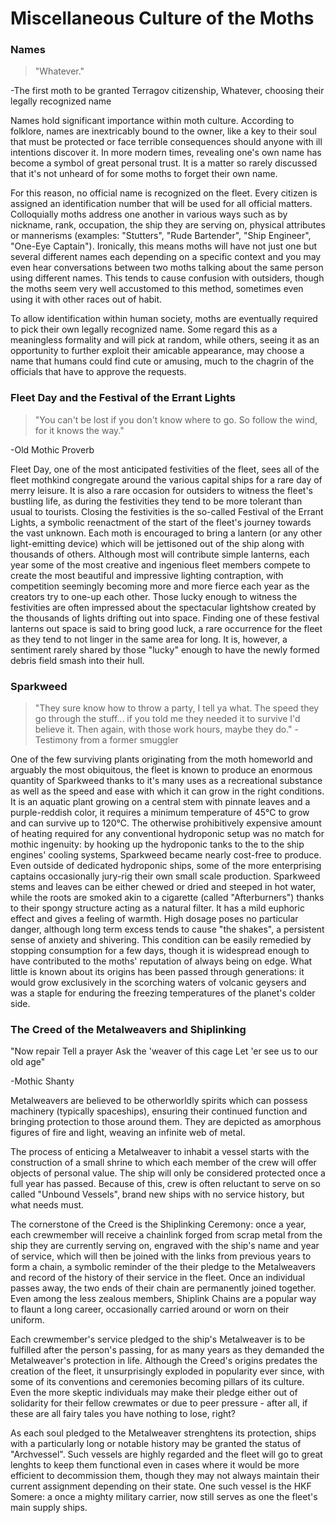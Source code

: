 # Miscellaneous Culture of the Moths

### Names

>"Whatever."
 
-The first moth to be granted Terragov citizenship, Whatever, choosing their legally recognized name

Names hold significant importance within moth culture. According to folklore, names are inextricably bound to the owner, like a key to their soul that must be protected or face terrible consequences should anyone with ill intentions discover it. In more modern times, revealing one's own name has become a symbol of great personal trust. It is a matter so rarely discussed that it's not unheard of for some moths to forget their own name.

For this reason, no official name is recognized on the fleet. Every citizen is assigned an identification number that will be used for all official matters. Colloquially moths address one another in various ways such as by nickname, rank, occupation, the ship they are serving on, physical attributes or mannerisms (examples: "Stutters", "Rude Bartender", "Ship Engineer", "One-Eye Captain"). Ironically, this means moths will have not just one but several different names each depending on a specific context and you may even hear conversations between two moths talking about the same person using different names. This tends to cause confusion with outsiders, though the moths seem very well accustomed to this method, sometimes even using it with other races out of habit.

To allow identification within human society, moths are eventually required to pick their own legally recognized name. Some regard this as a meaningless formality and will pick at random, while others, seeing it as an opportunity to further exploit their amicable appearance, may choose a name that humans could find cute or amusing, much to the chagrin of the officials that have to approve the requests.

### Fleet Day and the Festival of the Errant Lights

>"You can't be lost if you don't know where to go. So follow the wind, for it knows the way."
 
-Old Mothic Proverb

Fleet Day, one of the most anticipated festivities of the fleet, sees all of the fleet mothkind congregate around the various capital ships for a rare day of merry leisure. It is also a rare occasion for outsiders to witness the fleet's bustling life, as during the festivities they tend to be more tolerant than usual to tourists.
Closing the festivities is the so-called Festival of the Errant Lights, a symbolic reenactment of the start of the fleet's journey towards the vast unknown. Each moth is encouraged to bring a lantern (or any other light-emitting device) which will be jettisoned out of the ship along with thousands of others. 
Although most will contribute simple lanterns, each year some of the most creative and ingenious fleet members compete to create the most beautiful and impressive lighting contraption, with competition seemingly becoming more and more fierce each year as the creators try to one-up each other.
Those lucky enough to witness the festivities are often impressed about the spectacular lightshow created by the thousands of lights drifting out into space.
Finding one of these festival lanterns out space is said to bring good luck, a rare occurrence for the fleet as they tend to not linger in the same area for long. It is, however, a sentiment rarely shared by those "lucky" enough to have the newly formed debris field smash into their hull.

### Sparkweed

>"They sure know how to throw a party, I tell ya what. The speed they go through the stuff... if you told me they needed it to survive I'd believe it. Then again, with those work hours, maybe they do."
-Testimony from a former smuggler

One of the few surviving plants originating from the moth homeworld and arguably the most obiquitous, the fleet is known to produce an enormous quantity of Sparkweed thanks to it's many uses as a recreational substance as well as the speed and ease with which it can grow in the right conditions.
It is an aquatic plant growing on a central stem with pinnate leaves and a purple-reddish color, it requires a minimum temperature of 45°C to grow and can survive up to 120°C.
The otherwise prohibitively expensive amount of heating required for any conventional hydroponic setup was no match for mothic ingenuity: by hooking up the hydroponic tanks to the to the ship engines' cooling systems, Sparkweed became nearly cost-free to produce. Even outside of dedicated hydroponic ships, some of the more enterprising captains occasionally jury-rig their own small scale production.
Sparkweed stems and leaves can be either chewed or dried and steeped in hot water, while the roots are smoked akin to a cigarette (called "Afterburners") thanks to their spongy structure acting as a natural filter.
It has a mild euphoric effect and gives a feeling of warmth. High dosage poses no particular danger, although long term excess tends to cause "the shakes", a persistent sense of anxiety and shivering. This condition can be easily remedied by stopping consumption for a few days, though it is widespread enough to have contributed to the moths' reputation of always being on edge.
What little is known about its origins has been passed through generations: it would grow exclusively in the scorching waters of volcanic geysers and was a staple for enduring the freezing temperatures of the planet's colder side.

### The Creed of the Metalweavers and Shiplinking

"Now repair
Tell a prayer
Ask the 'weaver of this cage
Let 'er see us to our old age"

-Mothic Shanty

Metalweavers are believed to be otherworldly spirits which can possess machinery (typically spaceships), ensuring their continued function and bringing protection to those around them. They are depicted as amorphous figures of fire and light, weaving an infinite web of metal. 

The process of enticing a Metalweaver to inhabit a vessel starts with the construction of a small shrine to which each member of the crew will offer objects of personal value. The ship will only be considered protected once a full year has passed. Because of this, crew is often reluctant to serve on so called "Unbound Vessels", brand new ships with no service history, but what needs must.

The cornerstone of the Creed is the Shiplinking Ceremony: once a year, each crewmember will receive a chainlink forged from scrap metal from the ship they are currently serving on, engraved with the ship's name and year of service, which will then be joined with the links from previous years to form a chain, a symbolic reminder of the  their pledge to the Metalweavers and record of the history of their service in the fleet. Once an individual passes away, the two ends of their chain are permanently joined together.
Even among the less zealous members, Shiplink Chains are a popular way to flaunt a long career, occasionally carried around or worn on their uniform.

Each crewmember's service pledged to the ship's Metalweaver is to be fulfilled after the person's passing, for as many years as they demanded the Metalweaver's protection in life. Although the Creed's origins predates the creation of the fleet, it unsurprisingly exploded in popularity ever since, with some of its conventions and ceremonies becoming pillars of its culture. Even the more skeptic individuals may make their pledge either out of solidarity for their fellow crewmates or due to peer pressure - after all, if these are all fairy tales you have nothing to lose, right?

As each soul pledged to the Metalweaver strenghtens its protection, ships with a particularly long or notable history may be granted the status of "Archvessel". Such vessels are highly regarded and the fleet will go to great lenghts to keep them functional even in cases where it would be more efficient to decommission them, though they may not always maintain their current assignment depending on their state. One such vessel is the HKF Somere: a once a mighty military carrier, now still serves as one the fleet's main supply ships.
